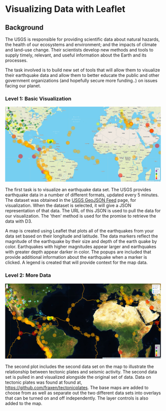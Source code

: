 # Visualizing Data with Leaflet

## Background

The USGS is responsible for providing scientific data about natural hazards, the health of our ecosystems and environment; and the impacts of climate and land-use change. Their scientists develop new methods and tools to supply timely, relevant, and useful information about the Earth and its processes.

The task involved is to build new set of tools that will allow them to visualize their earthquake data and allow them to better educate the public and other government organizations (and hopefully secure more funding..) on issues facing our planet.

### Level 1: Basic Visualization

![Level1](Images/Step1.jpg)

The first task is to visualize an earthquake data set. The USGS provides earthquake data in a number of different formats, updated every 5 minutes. The dataset was obtained in the [USGS GeoJSON Feed](http://earthquake.usgs.gov/earthquakes/feed/v1.0/geojson.php) page, for visualization. When the dataset is selected, it will give a JSON representation of that data. The URL of this JSON is used to pull the data for our visualization. The 'then' method is used for the promise to retrieve the data with D3.

A map is created using Leaflet that plots all of the earthquakes from your data set based on their longitude and latitude. The data markers reflect the magnitude of the earthquake by their size and depth of the earth quake by color. Earthquakes with higher magnitudes appear larger and earthquakes with greater depth appear darker in color. The popups are included that provide additional information about the earthquake when a marker is clicked. A legend is created that will provide context for the map data. 

### Level 2: More Data

![Level2](Images/Step2.jpg)

The second plot includes the second data set on the map to illustrate the relationship between tectonic plates and seismic activity. The second data set is pulled in and visualized alongside the original set of data. Data on tectonic plates was found at found at, <https://github.com/fraxen/tectonicplates>. The base maps are added to choose from as well as separate out the two different data sets into overlays that can be turned on and off independently. The layer controls is also added to the map.